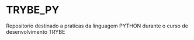 # TRYBE_PY

Repositorio destinado a praticas da linguagem PYTHON durante o curso de desenvolvimento TRYBE
